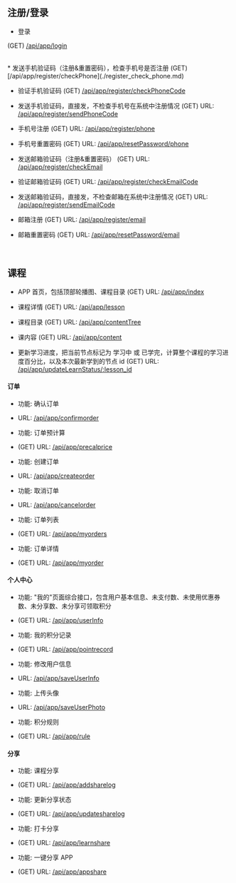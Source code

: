 ## 注册/登录

*  登录 

  (GET) [/api/app/login](./login.md)

<br>
* 发送手机验证码（注册&重置密码），检查手机号是否注册
(GET)  [/api/app/register/checkPhone](./register_check_phone.md)  
 

*  验证手机验证码
 (GET)   [/api/app/register/checkPhoneCode](./register_check_phone_code.md)


* 发送手机验证码，直接发，不检查手机号在系统中注册情况
 (GET) URL: [/api/app/register/sendPhoneCode](./register_send_phone_code.md)


* 手机号注册
 (GET) URL: [/api/app/register/phone](./register_phone.md)


* 手机号重置密码
 (GET) URL: [/api/app/resetPassword/phone](./reset_password_phone.md)


* 发送邮箱验证码（注册&重置密码）
 (GET) URL: [/api/app/register/checkEmail](./register_check_email.md)


*  验证邮箱验证码
 (GET) URL: [/api/app/register/checkEmailCode](./register_check_email_code.md)


* 发送邮箱验证码，直接发，不检查邮箱在系统中注册情况
(GET) URL: [/api/app/register/sendEmailCode](./register_send_email_code.md)


*  邮箱注册
 (GET) URL: [/api/app/register/email](./register_email.md)


*  邮箱重置密码
 (GET) URL: [/api/app/resetPassword/email](./reset_password_email.md)

<br>

## 课程 

*  APP 首页，包括顶部轮播图、课程目录
 (GET) URL: [/api/app/index](./index.md)


* 课程详情
 (GET) URL: [/api/app/lesson](./lesson.md)


* 课程目录
 (GET) URL: [/api/app/contentTree](./content_tree.md)


*  课内容
 (GET) URL: [/api/app/content](./content.md)


* 更新学习进度，把当前节点标记为 学习中 或 已学完，计算整个课程的学习进度百分比，以及本次最新学到的节点 id
 (GET) URL: [/api/app/updateLearnStatus/:lesson_id](./update_learn_status.md)



#### 订单


* 功能: 确认订单
* URL: [/api/app/confirmorder](./confirm_order.md)


* 功能: 订单预计算
* (GET) URL: [/api/app/precalprice](./precal_price.md)


* 功能: 创建订单
* URL: [/api/app/createorder](./create_order.md)


* 功能: 取消订单
* URL: [/api/app/cancelorder](./cancel_order.md)


* 功能: 订单列表
* (GET) URL: [/api/app/myorders](./my_orders.md)


* 功能: 订单详情
* (GET) URL: [/api/app/myorder](./my_order.md)



#### 个人中心


* 功能: "我的"页面综合接口，包含用户基本信息、未支付数、未使用优惠券数、未分享数、未分享可领取积分
* (GET) URL: [/api/app/userInfo](./user_info.md)


* 功能: 我的积分记录
* (GET) URL: [/api/app/pointrecord](./point_record.md)


* 功能: 修改用户信息
* URL: [/api/app/saveUserInfo](./save_user_info.md)


* 功能: 上传头像
* URL: [/api/app/saveUserPhoto](./save_user_photo.md)


* 功能: 积分规则
* (GET) URL: [/api/app/rule](./rule.md)


#### 分享


* 功能: 课程分享
* (GET) URL: [/api/app/addsharelog](./add_share_log.md)


* 功能: 更新分享状态
* (GET) URL: [/api/app/updatesharelog](./update_share_log.md)


* 功能: 打卡分享
* (GET) URL: [/api/app/learnshare](./learn_share.md)


* 功能: 一键分享 APP
* (GET) URL: [/api/app/appshare](./app_share.md)



